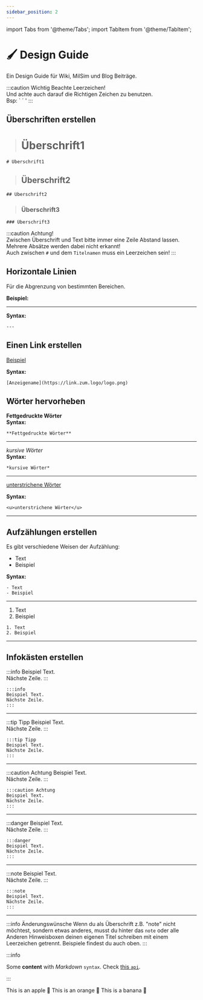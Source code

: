```yaml
---
sidebar_position: 2
---
```


import Tabs from '@theme/Tabs';
import TabItem from '@theme/TabItem';


# 🖌️ Design Guide

Ein Design Guide für Wiki, MilSim und Blog Beiträge.

:::caution Wichtig
Beachte Leerzeichen!  
Und achte auch darauf die Richtigen Zeichen zu benutzen.  
Bsp: ` ´ '
:::


## Überschriften erstellen  

># Überschrift1  

````
# Überschrift1  
````

>## Überschrift2  

````
## Überschrift2 
````
>### Überschrift3  

````
### Überschrift3 
````

:::caution Achtung!  
Zwischen Überschrift und Text bitte immer eine Zeile Abstand lassen. Mehrere Absätze werden dabei nicht erkannt!  
Auch zwischen `#` und dem `Titelnamen` muss ein Leerzeichen sein!
:::  


## Horizontale Linien  

Für die Abgrenzung von bestimmten Bereichen.  

**Beispiel:**

---  

**Syntax:**

````
---
````


## Einen Link erstellen  
[Beispiel](https://www.wir-machen-druck.de/product-icon/lehrerstempel-automatik-mit-motiv-das-hast-du-super-gemacht/thumbnail/lehrerstempel-automatik-mit-motiv-das-hast-du-super-gemacht_5aca7f96e7e3c796c3463f2c5ad01f8249.png)  

**Syntax:**

````
[Anzeigename](https://link.zum.logo/logo.png)
````


## Wörter hervorheben  

**Fettgedruckte Wörter**  
**Syntax:**

````
**Fettgedruckte Wörter**
````

---

*kursive Wörter*  
**Syntax:**

````
*kursive Wörter*  
```` 

---

<u>unterstrichene Wörter</u>  

**Syntax:**

````
<u>unterstrichene Wörter</u>   
```` 

---

## Aufzählungen erstellen  
Es gibt verschiedene Weisen der Aufzählung:  

- Text
- Beispiel

**Syntax:**

````
- Text
- Beispiel 
```` 

---

1. Text  
2. Beispiel

````
1. Text  
2. Beispiel
```` 

---

## Infokästen erstellen  

:::info 
Beispiel Text.  
Nächste Zeile.
:::

````
:::info 
Beispiel Text.  
Nächste Zeile.
:::
```` 

---

:::tip Tipp
Beispiel Text.  
Nächste Zeile.
:::

````
:::tip Tipp
Beispiel Text.  
Nächste Zeile.
:::
```` 

---

:::caution Achtung
Beispiel Text.  
Nächste Zeile.
:::

````
:::caution Achtung
Beispiel Text.  
Nächste Zeile.
:::
```` 

---

:::danger
Beispiel Text.  
Nächste Zeile.
:::

````
:::danger
Beispiel Text.  
Nächste Zeile.
:::
```` 

---

:::note 
Beispiel Text.  
Nächste Zeile.
:::

````
:::note 
Beispiel Text.  
Nächste Zeile.
:::
````

---

:::info Änderungswünsche
Wenn du als Überschrift z.B. "note" nicht möchtest, sondern etwas anderes, musst du hinter das `note` oder alle Anderen Hinweisboxen deinen eigenen Titel schreiben mit einem Leerzeichen getrennt. Beispiele findest du auch oben.
:::








:::info

Some **content** with _Markdown_ `syntax`. Check [this `api`](#).

:::










<Tabs>
  <TabItem value="apple" label="Apple" default>
    This is an apple 🍎
  </TabItem>
  <TabItem value="orange" label="Orange">
    This is an orange 🍊
  </TabItem>
  <TabItem value="banana" label="Banana">
    This is a banana 🍌
  </TabItem>
</Tabs>

